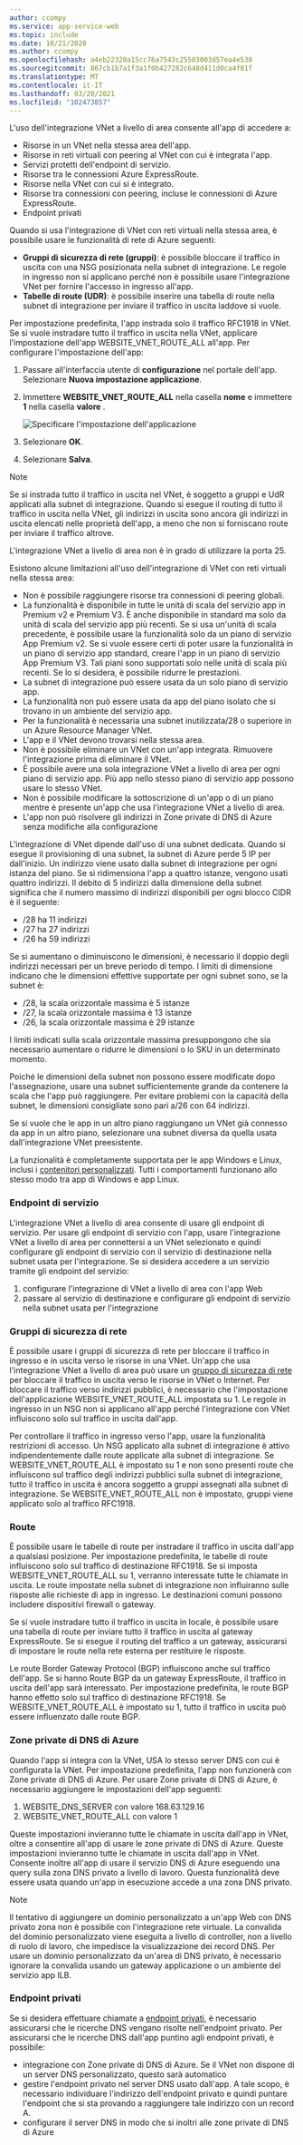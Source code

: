 ```yaml
---
author: ccompy
ms.service: app-service-web
ms.topic: include
ms.date: 10/21/2020
ms.author: ccompy
ms.openlocfilehash: a4eb22320a15cc76a7543c25583003d57ea4e538
ms.sourcegitcommit: 867cb1b7a1f3a1f0b427282c648d411d0ca4f81f
ms.translationtype: MT
ms.contentlocale: it-IT
ms.lasthandoff: 03/20/2021
ms.locfileid: "102473857"
---
```

L'uso dell'integrazione VNet a livello di area consente all'app di accedere a:

* Risorse in un VNet nella stessa area dell'app.
* Risorse in reti virtuali con peering al VNet con cui è integrata l'app.
* Servizi protetti dell'endpoint di servizio.
* Risorse tra le connessioni Azure ExpressRoute.
* Risorse nella VNet con cui si è integrato.
* Risorse tra connessioni con peering, incluse le connessioni di Azure ExpressRoute.
* Endpoint privati 

Quando si usa l'integrazione di VNet con reti virtuali nella stessa area, è possibile usare le funzionalità di rete di Azure seguenti:

* **Gruppi di sicurezza di rete (gruppi)**: è possibile bloccare il traffico in uscita con una NSG posizionata nella subnet di integrazione. Le regole in ingresso non si applicano perché non è possibile usare l'integrazione VNet per fornire l'accesso in ingresso all'app.
* **Tabelle di route (UDR)**: è possibile inserire una tabella di route nella subnet di integrazione per inviare il traffico in uscita laddove si vuole.

Per impostazione predefinita, l'app instrada solo il traffico RFC1918 in VNet. Se si vuole instradare tutto il traffico in uscita nella VNet, applicare l'impostazione dell'app WEBSITE_VNET_ROUTE_ALL all'app. Per configurare l'impostazione dell'app:

1. Passare all'interfaccia utente di **configurazione** nel portale dell'app. Selezionare **Nuova impostazione applicazione**.
1. Immettere **WEBSITE_VNET_ROUTE_ALL** nella casella **nome** e immettere **1** nella casella **valore** .

   ![Specificare l'impostazione dell'applicazione][4]

1. Selezionare **OK**.
1. Selezionare **Salva**.

> [!NOTE]
> Se si instrada tutto il traffico in uscita nel VNet, è soggetto a gruppi e UdR applicati alla subnet di integrazione. Quando si esegue il routing di tutto il traffico in uscita nella VNet, gli indirizzi in uscita sono ancora gli indirizzi in uscita elencati nelle proprietà dell'app, a meno che non si forniscano route per inviare il traffico altrove.
> 
> L'integrazione VNet a livello di area non è in grado di utilizzare la porta 25.

Esistono alcune limitazioni all'uso dell'integrazione di VNet con reti virtuali nella stessa area:

* Non è possibile raggiungere risorse tra connessioni di peering globali.
* La funzionalità è disponibile in tutte le unità di scala del servizio app in Premium v2 e Premium V3. È anche disponibile in standard ma solo da unità di scala del servizio app più recenti. Se si usa un'unità di scala precedente, è possibile usare la funzionalità solo da un piano di servizio App Premium v2. Se si vuole essere certi di poter usare la funzionalità in un piano di servizio app standard, creare l'app in un piano di servizio App Premium V3. Tali piani sono supportati solo nelle unità di scala più recenti. Se lo si desidera, è possibile ridurre le prestazioni.  
* La subnet di integrazione può essere usata da un solo piano di servizio app.
* La funzionalità non può essere usata da app del piano isolato che si trovano in un ambiente del servizio app.
* Per la funzionalità è necessaria una subnet inutilizzata/28 o superiore in un Azure Resource Manager VNet.
* L'app e il VNet devono trovarsi nella stessa area.
* Non è possibile eliminare un VNet con un'app integrata. Rimuovere l'integrazione prima di eliminare il VNet.
* È possibile avere una sola integrazione VNet a livello di area per ogni piano di servizio app. Più app nello stesso piano di servizio app possono usare lo stesso VNet.
* Non è possibile modificare la sottoscrizione di un'app o di un piano mentre è presente un'app che usa l'integrazione VNet a livello di area.
* L'app non può risolvere gli indirizzi in Zone private di DNS di Azure senza modifiche alla configurazione

L'integrazione di VNet dipende dall'uso di una subnet dedicata.  Quando si esegue il provisioning di una subnet, la subnet di Azure perde 5 IP per dall'inizio. Un indirizzo viene usato dalla subnet di integrazione per ogni istanza del piano. Se si ridimensiona l'app a quattro istanze, vengono usati quattro indirizzi. Il debito di 5 indirizzi dalla dimensione della subnet significa che il numero massimo di indirizzi disponibili per ogni blocco CIDR è il seguente:

- /28 ha 11 indirizzi
- /27 ha 27 indirizzi
- /26 ha 59 indirizzi

Se si aumentano o diminuiscono le dimensioni, è necessario il doppio degli indirizzi necessari per un breve periodo di tempo. I limiti di dimensione indicano che le dimensioni effettive supportate per ogni subnet sono, se la subnet è:

- /28, la scala orizzontale massima è 5 istanze
- /27, la scala orizzontale massima è 13 istanze
- /26, la scala orizzontale massima è 29 istanze

I limiti indicati sulla scala orizzontale massima presuppongono che sia necessario aumentare o ridurre le dimensioni o lo SKU in un determinato momento. 

Poiché le dimensioni della subnet non possono essere modificate dopo l'assegnazione, usare una subnet sufficientemente grande da contenere la scala che l'app può raggiungere. Per evitare problemi con la capacità della subnet, le dimensioni consigliate sono pari a/26 con 64 indirizzi.  

Se si vuole che le app in un altro piano raggiungano un VNet già connesso da app in un altro piano, selezionare una subnet diversa da quella usata dall'integrazione VNet preesistente.

La funzionalità è completamente supportata per le app Windows e Linux, inclusi i [contenitori personalizzati](../articles/app-service/quickstart-custom-container.md). Tutti i comportamenti funzionano allo stesso modo tra app di Windows e app Linux.

### <a name="service-endpoints"></a>Endpoint di servizio

L'integrazione VNet a livello di area consente di usare gli endpoint di servizio. Per usare gli endpoint di servizio con l'app, usare l'integrazione VNet a livello di area per connettersi a un VNet selezionato e quindi configurare gli endpoint di servizio con il servizio di destinazione nella subnet usata per l'integrazione. Se si desidera accedere a un servizio tramite gli endpoint del servizio:

1. configurare l'integrazione di VNet a livello di area con l'app Web
1. passare al servizio di destinazione e configurare gli endpoint di servizio nella subnet usata per l'integrazione

### <a name="network-security-groups"></a>Gruppi di sicurezza di rete

È possibile usare i gruppi di sicurezza di rete per bloccare il traffico in ingresso e in uscita verso le risorse in una VNet. Un'app che usa l'integrazione VNet a livello di area può usare un [gruppo di sicurezza di rete][VNETnsg] per bloccare il traffico in uscita verso le risorse in VNet o Internet. Per bloccare il traffico verso indirizzi pubblici, è necessario che l'impostazione dell'applicazione WEBSITE_VNET_ROUTE_ALL impostata su 1. Le regole in ingresso in un NSG non si applicano all'app perché l'integrazione con VNet influiscono solo sul traffico in uscita dall'app.

Per controllare il traffico in ingresso verso l'app, usare la funzionalità restrizioni di accesso. Un NSG applicato alla subnet di integrazione è attivo indipendentemente dalle route applicate alla subnet di integrazione. Se WEBSITE_VNET_ROUTE_ALL è impostato su 1 e non sono presenti route che influiscono sul traffico degli indirizzi pubblici sulla subnet di integrazione, tutto il traffico in uscita è ancora soggetto a gruppi assegnati alla subnet di integrazione. Se WEBSITE_VNET_ROUTE_ALL non è impostato, gruppi viene applicato solo al traffico RFC1918.

### <a name="routes"></a>Route

È possibile usare le tabelle di route per instradare il traffico in uscita dall'app a qualsiasi posizione. Per impostazione predefinita, le tabelle di route influiscono solo sul traffico di destinazione RFC1918. Se si imposta WEBSITE_VNET_ROUTE_ALL su 1, verranno interessate tutte le chiamate in uscita. Le route impostate nella subnet di integrazione non influiranno sulle risposte alle richieste di app in ingresso. Le destinazioni comuni possono includere dispositivi firewall o gateway.

Se si vuole instradare tutto il traffico in uscita in locale, è possibile usare una tabella di route per inviare tutto il traffico in uscita al gateway ExpressRoute. Se si esegue il routing del traffico a un gateway, assicurarsi di impostare le route nella rete esterna per restituire le risposte.

Le route Border Gateway Protocol (BGP) influiscono anche sul traffico dell'app. Se si hanno Route BGP da un gateway ExpressRoute, il traffico in uscita dell'app sarà interessato. Per impostazione predefinita, le route BGP hanno effetto solo sul traffico di destinazione RFC1918. Se WEBSITE_VNET_ROUTE_ALL è impostato su 1, tutto il traffico in uscita può essere influenzato dalle route BGP.

### <a name="azure-dns-private-zones"></a>Zone private di DNS di Azure 

Quando l'app si integra con la VNet, USA lo stesso server DNS con cui è configurata la VNet. Per impostazione predefinita, l'app non funzionerà con Zone private di DNS di Azure. Per usare Zone private di DNS di Azure, è necessario aggiungere le impostazioni dell'app seguenti:


1. WEBSITE_DNS_SERVER con valore 168.63.129.16
1. WEBSITE_VNET_ROUTE_ALL con valore 1


Queste impostazioni invieranno tutte le chiamate in uscita dall'app in VNet, oltre a consentire all'app di usare le zone private di DNS di Azure.   Queste impostazioni invieranno tutte le chiamate in uscita dall'app in VNet. Consente inoltre all'app di usare il servizio DNS di Azure eseguendo una query sulla zona DNS privato a livello di lavoro. Questa funzionalità deve essere usata quando un'app in esecuzione accede a una zona DNS privato.

> [!NOTE]
>Il tentativo di aggiungere un dominio personalizzato a un'app Web con DNS privato zona non è possibile con l'integrazione rete virtuale. La convalida del dominio personalizzato viene eseguita a livello di controller, non a livello di ruolo di lavoro, che impedisce la visualizzazione dei record DNS. Per usare un dominio personalizzato da un'area di DNS privato, è necessario ignorare la convalida usando un gateway applicazione o un ambiente del servizio app ILB.

### <a name="private-endpoints"></a>Endpoint privati

Se si desidera effettuare chiamate a [endpoint privati][privateendpoints], è necessario assicurarsi che le ricerche DNS vengano risolte nell'endpoint privato. Per assicurarsi che le ricerche DNS dall'app puntino agli endpoint privati, è possibile:

* integrazione con Zone private di DNS di Azure. Se il VNet non dispone di un server DNS personalizzato, questo sarà automatico
* gestire l'endpoint privato nel server DNS usato dall'app. A tale scopo, è necessario individuare l'indirizzo dell'endpoint privato e quindi puntare l'endpoint che si sta provando a raggiungere tale indirizzo con un record A.
* configurare il server DNS in modo che si inoltri alle zone private di DNS di Azure

<!--Image references-->
[4]: ../includes/media/web-sites-integrate-with-vnet/vnetint-appsetting.png

<!--Links-->
[VNETnsg]: /azure/virtual-network/security-overview/
[privateendpoints]: ../articles/app-service/networking/private-endpoint.md
